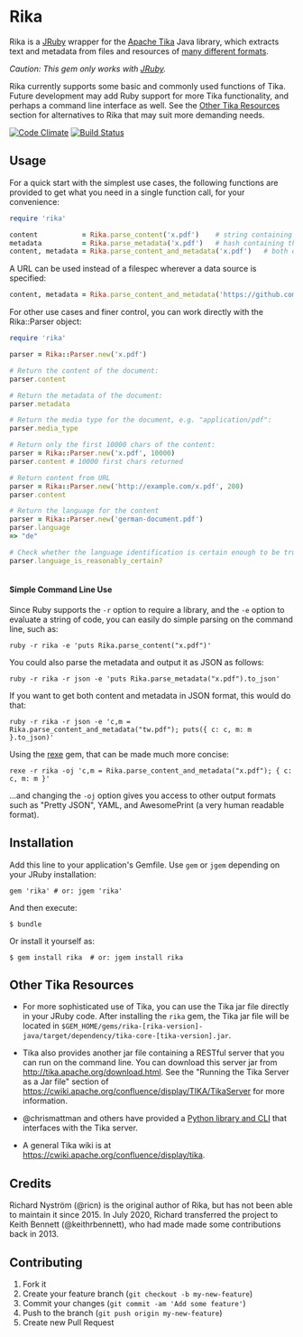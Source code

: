 
# Rika

Rika is a [JRuby](https://www.jruby.org) wrapper for the [Apache Tika](http://tika.apache.org/) Java library, which extracts text and metadata from files and resources of [many different formats](https://tika.apache.org/1.24.1/formats.html).

_Caution: This gem only works with [JRuby](https://www.jruby.org)._

Rika currently supports some basic and commonly used functions of Tika. Future development may add Ruby support for more Tika functionality, and perhaps a command line interface as well. See the [Other Tika Resources](#other-tika-resources) section for alternatives to Rika that may suit more demanding needs.

[![Code Climate](https://codeclimate.com/github/keithrbennett/rika.png)](https://codeclimate.com/github/keithrbennett/rika)
[![Build Status](https://travis-ci.org/keithrbennett/rika.png?branch=master)](https://travis-ci.org/keithrbennett/rika)

## Usage

For a quick start with the simplest use cases, the following functions are provided to get what you need in a single function call, for your convenience:

```ruby
require 'rika'

content           = Rika.parse_content('x.pdf')    # string containing all content text
metadata          = Rika.parse_metadata('x.pdf')   # hash containing the document metadata
content, metadata = Rika.parse_content_and_metadata('x.pdf')   # both of the above
```

A URL can be used instead of a filespec wherever a data source is specified:

```ruby
content, metadata = Rika.parse_content_and_metadata('https://github.com/keithrbennett/rika')
```

For other use cases and finer control, you can work directly with the Rika::Parser object:

```ruby
require 'rika'

parser = Rika::Parser.new('x.pdf')

# Return the content of the document:
parser.content 

# Return the metadata of the document:
parser.metadata 

# Return the media type for the document, e.g. "application/pdf":
parser.media_type 

# Return only the first 10000 chars of the content:
parser = Rika::Parser.new('x.pdf', 10000)
parser.content # 10000 first chars returned

# Return content from URL
parser = Rika::Parser.new('http://example.com/x.pdf', 200)
parser.content

# Return the language for the content
parser = Rika::Parser.new('german-document.pdf')
parser.language
=> "de"

# Check whether the language identification is certain enough to be trusted
parser.language_is_reasonably_certain?
	
```

#### Simple Command Line Use

Since Ruby supports the `-r` option to require a library, and the `-e` option to evaluate a string of code, you can easily do simple parsing on the command line, such as:

```
ruby -r rika -e 'puts Rika.parse_content("x.pdf")'
```

You could also parse the metadata and output it as JSON as follows:

```
ruby -r rika -r json -e 'puts Rika.parse_metadata("x.pdf").to_json'
```

If you want to get both content and metadata in JSON format, this would do that:

```
ruby -r rika -r json -e 'c,m = Rika.parse_content_and_metadata("tw.pdf"); puts({ c: c, m: m }.to_json)'
```

Using the [rexe](https://github.com/keithrbennett/rexe) gem, that can be made much more concise:

```
rexe -r rika -oj 'c,m = Rika.parse_content_and_metadata("x.pdf"); { c: c, m: m }'
```

...and changing the `-oj` option gives you access to other output formats such as "Pretty JSON", YAML, and AwesomePrint (a very human readable format).
 

## Installation

Add this line to your application's Gemfile. Use `gem` or `jgem` depending on your JRuby installation:

    gem 'rika' # or: jgem 'rika'

And then execute:

    $ bundle

Or install it yourself as:

    $ gem install rika  # or: jgem install rika

## Other Tika Resources

* For more sophisticated use of Tika, you can use the Tika jar file directly in your JRuby code. After installing the `rika` gem, the Tika jar file will be located in `$GEM_HOME/gems/rika-[rika-version]-java/target/dependency/tika-core-[tika-version].jar`. 

* Tika also provides another jar file containing a RESTful server that you can run on the command line. You can download this server jar from http://tika.apache.org/download.html. 
 See the "Running the Tika Server as a Jar file" section of https://cwiki.apache.org/confluence/display/TIKA/TikaServer for more information.

* @chrismattman and others have provided a [Python library and CLI](https://github.com/chrismattmann/tika-python) that interfaces with the Tika server. 

* A general Tika wiki is at https://cwiki.apache.org/confluence/display/tika.


## Credits

Richard Nyström (@ricn) is the original author of Rika, but has not been able to maintain it since 2015. In July 2020, Richard transferred the project to Keith Bennett (@keithrbennett), who had made made some contributions back in 2013.

## Contributing

1. Fork it
2. Create your feature branch (`git checkout -b my-new-feature`)
3. Commit your changes (`git commit -am 'Add some feature'`)
4. Push to the branch (`git push origin my-new-feature`)
5. Create new Pull Request

